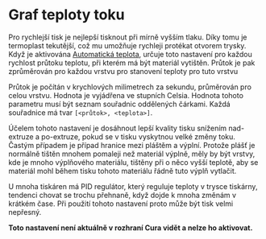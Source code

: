 Graf teploty toku
====
Pro rychlejší tisk je nejlepší tisknout při mírně vyšším tlaku. Díky tomu je termoplast tekutější, což mu umožňuje rychleji protékat otvorem trysky. Když je aktivována [Automatická teplota](material_flow_dependent_temperature.md), určuje toto nastavení pro každou rychlost průtoku teplotu, při kterém má být materiál vytištěn. Průtok je pak zprůměrován pro každou vrstvu pro stanovení teploty pro tuto vrstvu

Průtok je počítán v krychlových milimetrech za sekundu, průměrován pro celou vrstvu. Hodnota je vyjádřena ve stupních Celsia. Hodnota tohoto parametru musí být seznam souřadnic oddělených čárkami. Každá souřadnice má tvar `[<průtok>, <teplota>]`.

Účelem tohoto nastavení je dosáhnout lepší kvality tisku snížením nad-extruze a po-extruze, pokud se v tisku vyskytnou velké změny toku. Častým případem je případ hranice mezi pláštěm a výplní. Protože plášť je normálně tištěn mnohem pomaleji než materiál výplně, měly by být vrstvy, kde je mnoho výplňového materiálu, tištěny při o něco vyšší teplotě, aby se materiál mohl během tisku tohoto materiálu řádně tuto výplň vytlačit.

U mnoha tiskáren má PID regulátor, který reguluje teploty v trysce tiskárny, tendenci chovat se trochu přehnaně, když dojde k mnoha změnám v krátkém čase. Při použití tohoto nastavení proto může být tisk velmi nepřesný.

**Toto nastavení není aktuálně v rozhraní Cura vidět a nelze ho aktivovat.**
